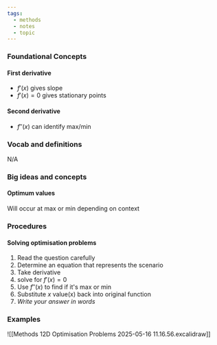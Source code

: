 ```yaml
---
tags:
  - methods
  - notes
  - topic
---
```

### Foundational Concepts
#### First derivative
- $f'(x)$ 
	gives slope
- $f'(x)=0$ 
	gives stationary points

#### Second derivative
- $f''(x)$
	can identify max/min

### Vocab and definitions
N/A

### Big ideas and concepts
#### Optimum values
Will occur at max or min depending on context

### Procedures
#### Solving optimisation problems
1. Read the question carefully
2. Determine an equation that represents the scenario
3. Take derivative
4. solve for $f'(x)=0$
5. Use $f''(x)$ to find if it's max or min
6. Substitute $x$ value(x) back into original function
7. *Write your answer in words*

### Examples
![[Methods 12D Optimisation Problems 2025-05-16 11.16.56.excalidraw]]